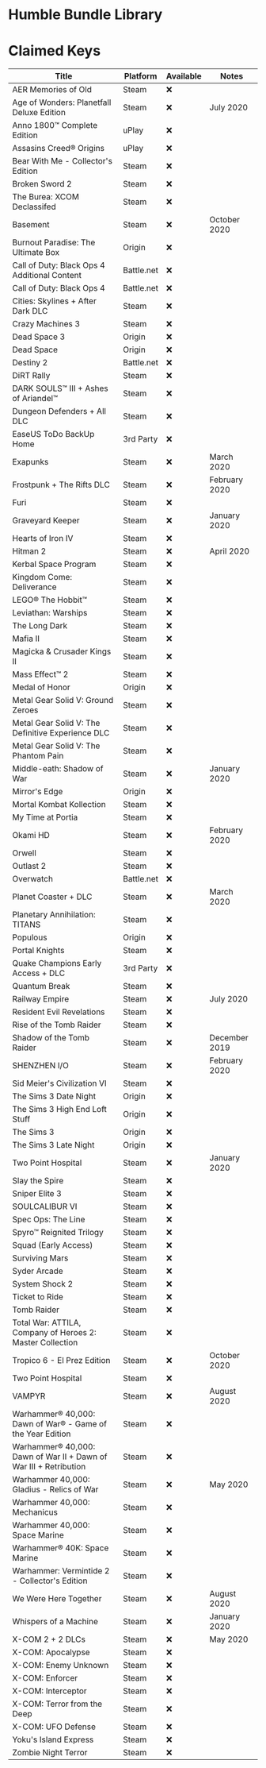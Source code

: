 Humble Bundle Library
=====================

# Claimed Keys

| Title | Platform | Available | Notes |
|--------------------------|----------|---------|-----|
| AER Memories of Old | Steam | ❌ |  |
| Age of Wonders: Planetfall Deluxe Edition | Steam | ❌ | July 2020 |
| Anno 1800™ Complete Edition | uPlay | ❌ |  |
| Assasins Creed® Origins | uPlay | ❌ |  |
| Bear With Me - Collector's Edition | Steam | ❌ |  |
| Broken Sword 2 | Steam | ❌ |  |
| The Burea: XCOM Declassifed | Steam | ❌ |  |
| Basement | Steam | ❌ | October 2020 |
| Burnout Paradise: The Ultimate Box | Origin | ❌ |  |
| Call of Duty: Black Ops 4 Additional Content | Battle.net | ❌ |  |
| Call of Duty: Black Ops 4 | Battle.net | ❌ |  |
| Cities: Skylines + After Dark DLC | Steam | ❌ |  |
| Crazy Machines 3 | Steam | ❌ |  |
| Dead Space 3 | Origin | ❌ |  |
| Dead Space | Origin | ❌ |  |
| Destiny 2 | Battle.net | ❌ |  |
| DiRT Rally | Steam | ❌ |  |
| DARK SOULS™ III + Ashes of Ariandel™ | Steam | ❌ |  |
| Dungeon Defenders + All DLC | Steam | ❌ |  |
| EaseUS ToDo BackUp Home | 3rd Party | ❌ |  |
| Exapunks | Steam | ❌ | March 2020 |
| Frostpunk + The Rifts DLC | Steam | ❌ | February 2020 |
| Furi | Steam | ❌ |  |
| Graveyard Keeper | Steam | ❌ | January 2020 |
| Hearts of Iron IV | Steam | ❌ |  |
| Hitman 2 | Steam | ❌ | April 2020 |
| Kerbal Space Program | Steam | ❌ |  |
| Kingdom Come: Deliverance | Steam | ❌ |  |
| LEGO® The Hobbit™ | Steam | ❌ |  |
| Leviathan: Warships | Steam | ❌ |  |
| The Long Dark | Steam | ❌ |  |
| Mafia II | Steam | ❌ |  |
| Magicka & Crusader Kings II | Steam | ❌ |  |
| Mass Effect™ 2 | Steam | ❌ |  |
| Medal of Honor | Origin | ❌ |  |
| Metal Gear Solid V: Ground Zeroes | Steam | ❌ |  |
| Metal Gear Solid V: The Definitive  Experience DLC | Steam | ❌ |  |
| Metal Gear Solid V: The Phantom Pain | Steam | ❌ |  |
| Middle-eath: Shadow of War | Steam | ❌ | January 2020 |
| Mirror's Edge | Origin | ❌ |  |
| Mortal Kombat Kollection | Steam | ❌ |  |
| My Time at Portia | Steam | ❌ |  |
| Okami HD | Steam | ❌ | February 2020 |
| Orwell | Steam | ❌ |  |
| Outlast 2 | Steam | ❌ |  |
| Overwatch | Battle.net | ❌ |  |
| Planet Coaster + DLC | Steam | ❌ | March 2020 |
| Planetary Annihilation: TITANS | Steam | ❌ |  |
| Populous | Origin | ❌ |  |
| Portal Knights | Steam | ❌ |  |
| Quake Champions Early Access + DLC | 3rd Party | ❌ |  |
| Quantum Break | Steam | ❌ |  |
| Railway Empire | Steam | ❌ | July 2020 |
| Resident Evil Revelations | Steam | ❌ |  |
| Rise of the Tomb Raider | Steam | ❌ |  |
| Shadow of the Tomb Raider | Steam | ❌ | December 2019 |
| SHENZHEN I/O | Steam | ❌ | February 2020 |
| Sid Meier's Civilization VI | Steam | ❌ |  |
| The Sims 3 Date Night | Origin | ❌ |  |
| The Sims 3 High End Loft Stuff | Origin | ❌ |  |
| The Sims 3 | Origin | ❌ |  |
| The Sims 3 Late Night | Origin | ❌ |  |
| Two Point Hospital | Steam | ❌ | January 2020 |
| Slay the Spire | Steam | ❌ |  |
| Sniper Elite 3 | Steam | ❌ |  |
| SOULCALIBUR VI | Steam | ❌ |  |
| Spec Ops: The Line | Steam | ❌ |  |
| Spyro™ Reignited Trilogy | Steam | ❌ |  |
| Squad (Early Access) | Steam | ❌ |  |
| Surviving Mars | Steam | ❌ |  |
| Syder Arcade | Steam | ❌ |  |
| System Shock 2 | Steam | ❌ |  |
| Ticket to Ride | Steam | ❌ |  |
| Tomb Raider | Steam | ❌ |  |
| Total War: ATTILA, Company of Heroes 2: Master Collection | Steam | ❌ |  |
| Tropico 6 - El Prez Edition | Steam | ❌ | October 2020 |
| Two Point Hospital | Steam | ❌ |  |
| VAMPYR | Steam | ❌ | August 2020 |
| Warhammer® 40,000: Dawn of War® - Game of the Year Edition | Steam | ❌ |  |
| Warhammer® 40,000: Dawn of War II + Dawn of War III + Retribution | Steam | ❌ |  |
| Warhammer 40,000: Gladius - Relics of War | Steam | ❌ | May 2020 |
| Warhammer 40,000: Mechanicus | Steam | ❌ |  |
| Warhammer 40,000: Space Marine | Steam | ❌ |  |
| Warhammer® 40K: Space Marine | Steam | ❌ |  |
| Warhammer: Vermintide 2 - Collector's Edition | Steam | ❌ |  |
| We Were Here Together | Steam | ❌ | August 2020 |
| Whispers of a Machine | Steam | ❌ | January 2020 |
| X-COM 2 + 2 DLCs | Steam | ❌ | May 2020 |
| X-COM: Apocalypse | Steam | ❌ |  |
| X-COM: Enemy Unknown | Steam | ❌ |  |
| X-COM: Enforcer | Steam | ❌ |  |
| X-COM: Interceptor | Steam | ❌ |  |
| X-COM: Terror from the Deep | Steam | ❌ |  |
| X-COM: UFO Defense | Steam | ❌ |  |
| Yoku's Island Express | Steam | ❌ |  |
| Zombie Night Terror | Steam | ❌ |  |
